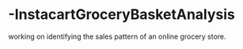 # -InstacartGroceryBasketAnalysis
working on identifying the sales pattern of an online grocery store.
